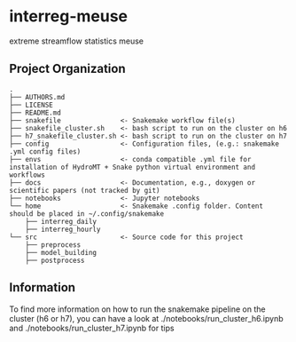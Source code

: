 interreg-meuse
==============================

extreme streamflow statistics meuse

Project Organization
--------------------

    .
    ├── AUTHORS.md
    ├── LICENSE
    ├── README.md
    ├── snakefile               <- Snakemake workflow file(s)
    ├── snakefile_cluster.sh    <- bash script to run on the cluster on h6
    ├── h7_snakefile_cluster.sh <- bash script to run on the cluster on h7
    ├── config                  <- Configuration files, (e.g.: snakemake .yml config files)   
    ├── envs                    <- conda compatible .yml file for installation of HydroMT + Snake python virtual environment and workflows
    ├── docs                    <- Documentation, e.g., doxygen or scientific papers (not tracked by git)
    ├── notebooks               <- Jupyter notebooks
    └── home                    <- Snakemake .config folder. Content should be placed in ~/.config/snakemake
        ├── interreg_daily 
        ├── interreg_hourly 
    └── src                     <- Source code for this project
        ├── preprocess 
        ├── model_building 
        ├── postprocess 

Information
--------------------
To find more information on how to run the snakemake pipeline on the cluster (h6 or h7), you can have a look at ./notebooks/run_cluster_h6.ipynb 
and ./notebooks/run_cluster_h7.ipynb for tips